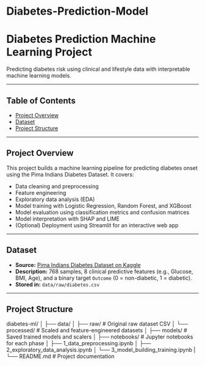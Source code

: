 # Diabetes-Prediction-Model
# Diabetes Prediction Machine Learning Project

Predicting diabetes risk using clinical and lifestyle data with interpretable machine learning models.

---

## Table of Contents

- [Project Overview](#project-overview)  
- [Dataset](#dataset)  
- [Project Structure](#project-structure)  


---

## Project Overview

This project builds a machine learning pipeline for predicting diabetes onset using the Pima Indians Diabetes Dataset. It covers:

- Data cleaning and preprocessing  
- Feature engineering  
- Exploratory data analysis (EDA)  
- Model training with Logistic Regression, Random Forest, and XGBoost  
- Model evaluation using classification metrics and confusion matrices  
- Model interpretation with SHAP and LIME  
- (Optional) Deployment using Streamlit for an interactive web app  

---

## Dataset

- **Source:** [Pima Indians Diabetes Dataset on Kaggle](https://www.kaggle.com/datasets/uciml/pima-indians-diabetes-database)  
- **Description:** 768 samples, 8 clinical predictive features (e.g., Glucose, BMI, Age), and a binary target `Outcome` (0 = non-diabetic, 1 = diabetic).  
- **Stored in:** `data/raw/diabetes.csv`

---

## Project Structure

diabetes-ml/
│
├── data/
│ ├── raw/ # Original raw dataset CSV
│ └── processed/ # Scaled and feature-engineered datasets
│
├── models/ # Saved trained models and scalers
│
├── notebooks/ # Jupyter notebooks for each phase
│ ├── 1_data_preprocessing.ipynb
│ ├── 2_exploratory_data_analysis.ipynb
│ └── 3_model_building_training.ipynb
|
└── README.md # Project documentation



